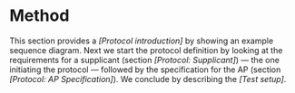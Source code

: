 # Method

This section provides a *[Protocol introduction]*
by showing an example sequence diagram.
Next we start the protocol definition by looking at
the requirements for a supplicant
(section *[Protocol: Supplicant]*)
&mdash; the one initiating the protocol &mdash;
followed by the specification for the AP
(section *[Protocol: AP Specification]*).
We conclude by describing the
*[Test setup]*.

